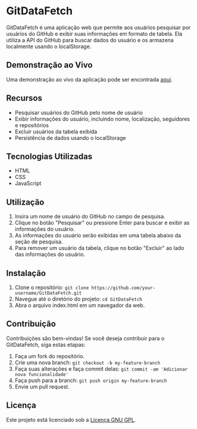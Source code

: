 # GitDataFetch

GitDataFetch é uma aplicação web que permite aos usuários pesquisar por usuários do GitHub e exibir suas informações em formato de tabela. Ela utiliza a API do GitHub para buscar dados do usuário e os armazena localmente usando o localStorage.

## Demonstração ao Vivo

Uma demonstração ao vivo da aplicação pode ser encontrada [aqui](https://example.com).

## Recursos

- Pesquisar usuários do GitHub pelo nome de usuário
- Exibir informações do usuário, incluindo nome, localização, seguidores e repositórios
- Excluir usuários da tabela exibida
- Persistência de dados usando o localStorage

## Tecnologias Utilizadas

- HTML
- CSS
- JavaScript

## Utilização

1. Insira um nome de usuário do GitHub no campo de pesquisa.
2. Clique no botão "Pesquisar" ou pressione Enter para buscar e exibir as informações do usuário.
3. As informações do usuário serão exibidas em uma tabela abaixo da seção de pesquisa.
4. Para remover um usuário da tabela, clique no botão "Excluir" ao lado das informações do usuário.

## Instalação

1. Clone o repositório: `git clone https://github.com/your-username/GitDataFetch.git`
2. Navegue até o diretório do projeto: `cd GitDataFetch`
3. Abra o arquivo index.html em um navegador da web.

## Contribuição

Contribuições são bem-vindas! Se você deseja contribuir para o GitDataFetch, siga estas etapas:

1. Faça um fork do repositório.
2. Crie uma nova branch: `git checkout -b my-feature-branch`
3. Faça suas alterações e faça commit delas: `git commit -am 'Adicionar nova funcionalidade'`
4. Faça push para a branch: `git push origin my-feature-branch`
5. Envie um pull request.

## Licença

Este projeto está licenciado sob a [Licença GNU GPL](LICENSE).